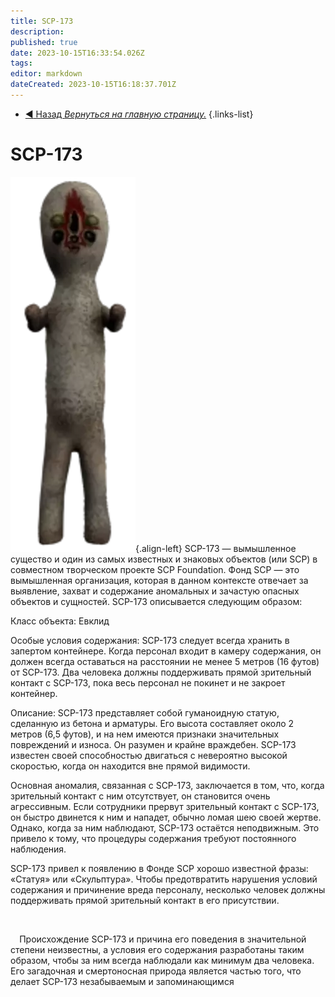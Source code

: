 ```yaml
---
title: SCP-173
description: 
published: true
date: 2023-10-15T16:33:54.026Z
tags: 
editor: markdown
dateCreated: 2023-10-15T16:18:37.701Z
---
```


- [:arrow_backward: Назад *Вернуться на главную страницу.*](/ru/home)
{.links-list}

# SCP-173
![173.png](/images/roles/173.png){.align-left}
SCP-173 — вымышленное существо и один из самых известных и знаковых объектов (или SCP) в совместном творческом проекте SCP Foundation. Фонд SCP — это вымышленная организация, которая в данном контексте отвечает за выявление, захват и содержание аномальных и зачастую опасных объектов и сущностей.
SCP-173 описывается следующим образом:

Класс объекта: Евклид

Особые условия содержания:
SCP-173 следует всегда хранить в запертом контейнере. Когда персонал входит в камеру содержания, он должен всегда оставаться на расстоянии не менее 5 метров (16 футов) от SCP-173. Два человека должны поддерживать прямой зрительный контакт с SCP-173, пока весь персонал не покинет и не закроет контейнер.

Описание:
SCP-173 представляет собой гуманоидную статую, сделанную из бетона и арматуры. Его высота составляет около 2 метров (6,5 футов), и на нем имеются признаки значительных повреждений и износа. Он разумен и крайне враждебен. SCP-173 известен своей способностью двигаться с невероятно высокой скоростью, когда он находится вне прямой видимости.

Основная аномалия, связанная с SCP-173, заключается в том, что, когда зрительный контакт с ним отсутствует, он становится очень агрессивным. Если сотрудники прервут зрительный контакт с SCP-173, он быстро двинется к ним и нападет, обычно ломая шею своей жертве. Однако, когда за ним наблюдают, SCP-173 остаётся неподвижным. Это привело к тому, что процедуры содержания требуют постоянного наблюдения.

SCP-173 привел к появлению в Фонде SCP хорошо известной фразы: «Статуя» или «Скульптура». Чтобы предотвратить нарушения условий содержания и причинение вреда персоналу, несколько человек должны поддерживать прямой зрительный контакт в его присутствии.
⠀
⠀
⠀

⠀
⠀

⠀
Происхождение SCP-173 и причина его поведения в значительной степени неизвестны, а условия его содержания разработаны таким образом, чтобы за ним всегда наблюдали как минимум два человека. Его загадочная и смертоносная природа является частью того, что делает SCP-173 незабываемым и запоминающимся